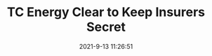 ---
"title": "TC Energy Clear to Keep Insurers Secret"
"date": "2021-9-13 11:26:51"
"feed_name": "RIGZONE"
"feed_website": "http://www.rigzone.com/"
"feed_rss": "http://www.rigzone.com/news/rss/rigzone_latest.aspx"
"link": "https://www.rigzone.com/news/wire/tc_energy_clear_to_keep_insurers_secret-13-sep-2021-166417-article/?rss=true"
"file": "_posts/1-1-2021-f06262241935fff62958f97bba90cd2b29110258.md"
"accident": "0"
"drilling": "0"
---
